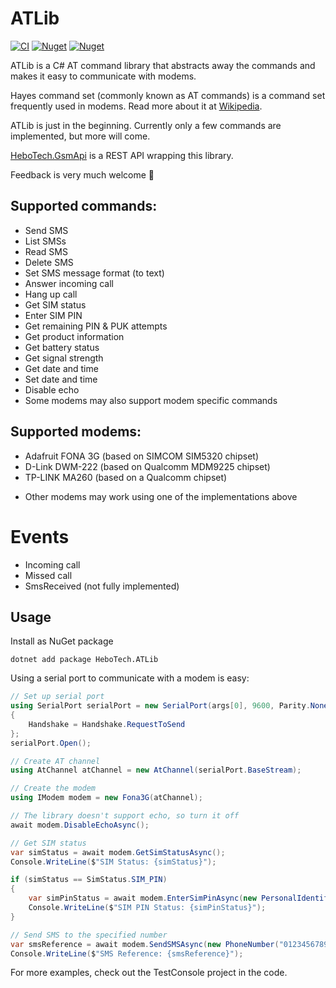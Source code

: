 # ATLib
[![CI](https://github.com/hbjorgo/ATLib/workflows/CI/badge.svg)](https://github.com/hbjorgo/ATLib)
[![Nuget](https://img.shields.io/nuget/v/hebotech.atlib)](https://www.nuget.org/packages/HeboTech.ATLib)
[![Nuget](https://img.shields.io/nuget/dt/HeboTech.ATLib)](https://www.nuget.org/packages/HeboTech.ATLib)

ATLib is a C# AT command library that abstracts away the commands and makes it easy to communicate with modems.

Hayes command set (commonly known as AT commands) is a command set frequently used in modems. Read more about it at [Wikipedia](https://en.wikipedia.org/wiki/Hayes_command_set).

ATLib is just in the beginning. Currently only a few commands are implemented, but more will come.

[HeboTech.GsmApi](https://github.com/hbjorgo/GsmApi) is a REST API wrapping this library.

Feedback is very much welcome 🙂

## Supported commands:
- Send SMS
- List SMSs
- Read SMS
- Delete SMS
- Set SMS message format (to text)
- Answer incoming call
- Hang up call
- Get SIM status
- Enter SIM PIN
- Get remaining PIN & PUK attempts
- Get product information
- Get battery status
- Get signal strength
- Get date and time
- Set date and time
- Disable echo
- Some modems may also support modem specific commands

## Supported modems:
- Adafruit FONA 3G (based on SIMCOM SIM5320 chipset)
- D-Link DWM-222 (based on Qualcomm MDM9225 chipset)
- TP-LINK MA260 (based on a Qualcomm chipset)
* Other modems may work using one of the implementations above

# Events
- Incoming call
- Missed call
- SmsReceived (not fully implemented)

## Usage
Install as NuGet package
```shell
dotnet add package HeboTech.ATLib
```

Using a serial port to communicate with a modem is easy:
```csharp
// Set up serial port
using SerialPort serialPort = new SerialPort(args[0], 9600, Parity.None, 8, StopBits.One)
{
    Handshake = Handshake.RequestToSend
};
serialPort.Open();

// Create AT channel
using AtChannel atChannel = new AtChannel(serialPort.BaseStream);

// Create the modem
using IModem modem = new Fona3G(atChannel);

// The library doesn't support echo, so turn it off
await modem.DisableEchoAsync();

// Get SIM status
var simStatus = await modem.GetSimStatusAsync();
Console.WriteLine($"SIM Status: {simStatus}");

if (simStatus == SimStatus.SIM_PIN)
{
    var simPinStatus = await modem.EnterSimPinAsync(new PersonalIdentificationNumber("<PIN>"));
    Console.WriteLine($"SIM PIN Status: {simPinStatus}");
}

// Send SMS to the specified number
var smsReference = await modem.SendSMSAsync(new PhoneNumber("0123456789"), "Hello ATLib!");
Console.WriteLine($"SMS Reference: {smsReference}");
```
For more examples, check out the TestConsole project in the code.
